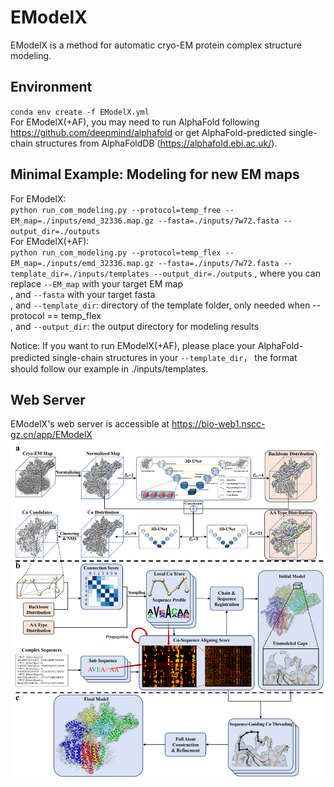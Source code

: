 # EModelX
EModelX is a method for automatic cryo-EM protein complex structure modeling.

## Environment
`conda env create -f EModelX.yml`  
For EModelX(+AF), you may need to run AlphaFold following https://github.com/deepmind/alphafold or get AlphaFold-predicted single-chain structures from AlphaFoldDB (https://alphafold.ebi.ac.uk/).  

## Minimal Example: Modeling for new EM maps

For EModelX:   
`python run_com_modeling.py --protocol=temp_free --EM_map=./inputs/emd_32336.map.gz --fasta=./inputs/7w72.fasta --output_dir=./outputs`  
For EModelX(+AF):   
`python run_com_modeling.py --protocol=temp_flex --EM_map=./inputs/emd_32336.map.gz --fasta=./inputs/7w72.fasta --template_dir=./inputs/templates --output_dir=./outputs` 
, where you can replace `--EM_map` with your target EM map   
, and `--fasta` with your target fasta   
, and `--template_dir`: directory of the template folder, only needed when --protocol == temp_flex   
, and `--output_dir`: the output directory for modeling results  

Notice: If you want to run EModelX(+AF), please place your AlphaFold-predicted single-chain structures in your `--template_dir`， the format should follow our example in ./inputs/templates.  

## Web Server
EModelX's web server is accessible at
https://bio-web1.nscc-gz.cn/app/EModelX
![EModelX](outputs/figure1.png)
